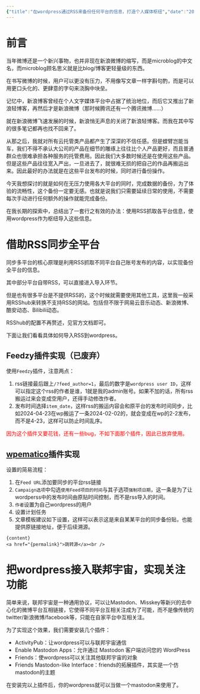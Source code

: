 ```yaml
---
{"title":"在wordpress通过RSS来备份任何平台的信息，打造个人媒体枢纽","date":"2024-04-24","lastmod":"2024-12-16","creation date":"2024-04-24 19:19","modification date":"星期一 2024 十二月16日 12:37:57","tags":["网站建设","wordpress","microblog"],"categories":null,"alases":null,"dg-publish":true,"created":"2025-03-08T11:35","updated":"2025-04-15T22:24","dg-path":"自托管折腾/在wordpress通过RSS来备份任何平台的信息，打造个人媒体枢纽.md","permalink":"/自托管折腾/在wordpress通过RSS来备份任何平台的信息，打造个人媒体枢纽/","dgPassFrontmatter":true,"noteIcon":""}
---
```



# 前言

当年微博还是一个新兴事物，也并非现在新浪微博的缩写，而是microblog的中文名，而microblog顾名思义就是比blog/博客更轻量级的东西。


在书写微博的时候，用户可以更没有压力，不用像写文章一样字斟句酌，而是可以用更口头化的、更肆意的字句来浇胸中块垒。


记忆中，新浪博客曾经在个人文字媒体平台中占据了统治地位，而后它又推出了新浪轻博客，再然后才是新浪微博（那时候腾讯还有一个腾讯微博……）


就在新浪微博飞速发展的时候，新浪悄无声息的关闭了新浪轻博客。而我在其中写的很多笔记都再也找不回来了。


从那之后，我就对所有云托管类产品都产生了深深的不信任感。但是螳臂岂能当车，我们不得不承认大公司的产品在细节的雕琢上往往比个人产品更好，而且普通群众也很难承担各种服务的托管费用。因此我们大多数时候还是在使用这些产品。但是这些产品往往宽入严出，一旦进去了，就很难无损的把自己的作品再搬运出来。因此最好的办法就是在这些平台发布的时候，同时进行备份操作。


今天我想探讨的就是如何在无压力使用各大平台的同时，完成数据的备份，为了体验的流畅性，这个备份一定要无感。也就是说我们只需要延续日常的使用，不需要每次手动进行任何额外的操作就能完成备份。


在我长期的探索中，总结出了一套行之有效的办法：使用RSS抓取各平台信息，使用wordpress作为枢纽导入这些信息。

# 借助RSS同步全平台

同步多平台的核心原理是利用RSS抓取不同平台自己账号发布的内容，以实现备份全平台的信息。

其中部分平台自带RSS，可以直接进入导入环节。

但是也有很多平台是不提供RSS的，这个时候就需要使用其他工具，这里我一般采用RSShub来转换不支持RSS的网站。包括但不限于网易云音乐动态、新浪微博、酷安动态、Bilibili动态。

RSShub的配置不再赘述，见官方文档即可。

下面让我们看看具体如何导入RSS到wordpress。

## Feedzy插件实现（已废弃）

使用`Feedzy`插件，注意两点：
1. rss链接最后跟上`/?feed_author=1`，最后的数字是`wordpress user ID`，这样可以指定这个rss的作者是谁，1就是我的admin账号。如果不加的话，所有rss搬运过来会变成空用户，还得手动修改作者。
2. 发布时间选择`item_date`，这样rss的搬运内容会和原平台的发布时间同步，比如2024-04-23在wp搬运了一条2024-02-02的，就会变成在wp的2-2发布，而不是4-23，这样可以防止时间乱序。

<font color="#ff0000">因为这个插件又要花钱，还有一些bug，不如下面那个插件，因此已放弃使用。</font>

## [wpematico](https://github.com/etruel/wpematico)插件实现

设置的简易流程：
1. 在`Feed URL`添加要同步的平台rss链接
2. `Campaign选项`中勾选`使用Feed项目的时间`与其子选项`强制项日期`，这一条是为了让wordperss中的发布时间由原贴时间控制，而不是rss导入的时间。
3. `作者`设置为自己wordpress的用户
4. 设置计划任务
5. 文章模板建议如下设置，这样可以表示这是来自某某平台的同步备份贴，也能提供原链接地址，便于后续溯源。

```
{content}
<a href="{permalink}">跳转源</a><br />
```


# 把wordpress接入联邦宇宙，实现关注功能

简单来说，联邦宇宙是一种通用协议，可以让Mastodon、Misskey等新兴的去中心化的微博平台互相链接，它使得不同平台互相关注成为了可能，而不是像传统的twitter/新浪微博/facebook等，只能在自家平台中互相关注。

为了实现这个效果，我们需要安装几个插件：

- ActivityPub：让wordpress可以与联邦宇宙通信
- Enable Mastodon Apps：允许通过 Mastodon 客户端访问您的 WordPress
- Friends：使wordpress可以关注其他联邦宇宙的对象
- Friends Mastodon-like Interface：friends的拓展插件，其实是一个仿mastodon的主题

在安装完以上插件后，你的wordpress就可以当做一个mastodon来使用了。